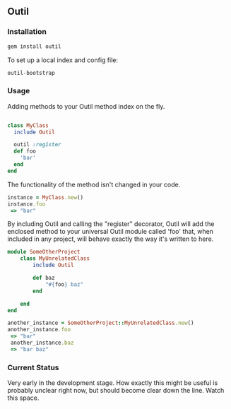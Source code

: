 ## Outil

### Installation

```bash
gem install outil
```

To set up a local index and config file:

```bash
outil-bootstrap
```

### Usage

Adding methods to your Outil method index on the fly.

```ruby

class MyClass
  include Outil

  outil :register
  def foo
    'bar'
  end
end

```

The functionality of the method isn't changed in your code.

```ruby
instance = MyClass.new()
instance.foo
 => "bar" 
```

By including Outil and calling the "register" decorator, Outil will add the enclosed method to your universal Outil module called 'foo' that, when included in any project, will behave exactly the way it's written to here.

```ruby
module SomeOtherProject
    class MyUnrelatedClass
        include Outil

        def baz
            "#{foo} baz"
        end

    end
end

another_instance = SomeOtherProject::MyUnrelatedClass.new()
another_instance.foo
 => "bar" 
 another_instance.baz
 => "bar baz"

```

### Current Status

Very early in the development stage. How exactly this might be useful is probably unclear right now, but should become clear down the line. Watch this space.

